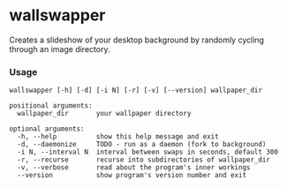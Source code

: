 # wallswapper

Creates a slideshow of your desktop background by randomly cycling through an image directory.

### Usage

    wallswapper [-h] [-d] [-i N] [-r] [-v] [--version] wallpaper_dir
    
    positional arguments:
      wallpaper_dir       your wallpaper directory
    
    optional arguments:
      -h, --help          show this help message and exit
      -d, --daemonize     TODO - run as a daemon (fork to background)
      -i N, --interval N  interval between swaps in seconds, default 300
      -r, --recurse       recurse into subdirectories of wallpaper_dir
      -v, --verbose       read about the program's inner workings
      --version           show program's version number and exit
      
